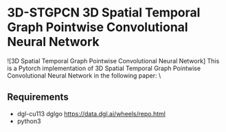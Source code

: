 # 3D-STGPCN 3D Spatial Temporal Graph Pointwise Convolutional Neural Network

![3D Spatial Temporal Graph Pointwise Convolutional Neural Network]
This is a Pytorch implementation of 3D Spatial Temporal Graph Pointwise Convolutional Neural Network in the following paper: \



## Requirements
- dgl-cu113 dglgo https://data.dgl.ai/wheels/repo.html
- python3
